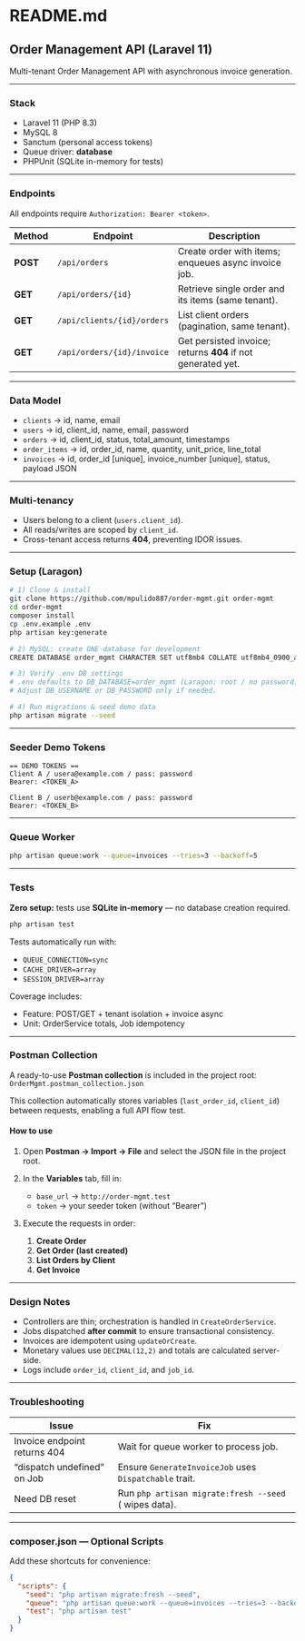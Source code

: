 # README.md

## Order Management API (Laravel 11)

Multi-tenant Order Management API with asynchronous invoice generation.

---

### Stack

* Laravel 11 (PHP 8.3)
* MySQL 8
* Sanctum (personal access tokens)
* Queue driver: **database**
* PHPUnit (SQLite in-memory for tests)

---

### Endpoints

All endpoints require `Authorization: Bearer <token>`.

| Method   | Endpoint                   | Description                                                  |
| -------- | -------------------------- | ------------------------------------------------------------ |
| **POST** | `/api/orders`              | Create order with items; enqueues async invoice job.         |
| **GET**  | `/api/orders/{id}`         | Retrieve single order and its items (same tenant).           |
| **GET**  | `/api/clients/{id}/orders` | List client orders (pagination, same tenant).                |
| **GET**  | `/api/orders/{id}/invoice` | Get persisted invoice; returns **404** if not generated yet. |

---

### Data Model

* `clients` → id, name, email
* `users` → id, client_id, name, email, password
* `orders` → id, client_id, status, total_amount, timestamps
* `order_items` → id, order_id, name, quantity, unit_price, line_total
* `invoices` → id, order_id [unique], invoice_number [unique], status, payload JSON

---

### Multi-tenancy

* Users belong to a client (`users.client_id`).
* All reads/writes are scoped by `client_id`.
* Cross-tenant access returns **404**, preventing IDOR issues.

---

### Setup (Laragon)

```bash
# 1) Clone & install
git clone https://github.com/mpulido887/order-mgmt.git order-mgmt
cd order-mgmt
composer install
cp .env.example .env
php artisan key:generate

# 2) MySQL: create ONE database for development
CREATE DATABASE order_mgmt CHARACTER SET utf8mb4 COLLATE utf8mb4_0900_ai_ci;

# 3) Verify .env DB settings
# .env defaults to DB_DATABASE=order_mgmt (Laragon: root / no password)
# Adjust DB_USERNAME or DB_PASSWORD only if needed.

# 4) Run migrations & seed demo data
php artisan migrate --seed
```

---

### Seeder Demo Tokens

```
== DEMO TOKENS ==
Client A / usera@example.com / pass: password
Bearer: <TOKEN_A>

Client B / userb@example.com / pass: password
Bearer: <TOKEN_B>
```

---

### Queue Worker

```bash
php artisan queue:work --queue=invoices --tries=3 --backoff=5
```

---

### Tests

**Zero setup:** tests use **SQLite in-memory** — no database creation required.

```bash
php artisan test
```

Tests automatically run with:

* `QUEUE_CONNECTION=sync`
* `CACHE_DRIVER=array`
* `SESSION_DRIVER=array`

Coverage includes:

* Feature: POST/GET + tenant isolation + invoice async
* Unit: OrderService totals, Job idempotency

---

### Postman Collection

A ready-to-use **Postman collection** is included in the project root:
 `OrderMgmt.postman_collection.json`

This collection automatically stores variables (`last_order_id`, `client_id`) between requests, enabling a full API flow test.

#### How to use

1. Open **Postman → Import → File** and select the JSON file in the project root.
2. In the **Variables** tab, fill in:

   * `base_url` → `http://order-mgmt.test`
   * `token` → your seeder token (without “Bearer”)
3. Execute the requests in order:

   1. **Create Order**
   2. **Get Order (last created)**
   3. **List Orders by Client**
   4. **Get Invoice**

---

### Design Notes

* Controllers are thin; orchestration is handled in `CreateOrderService`.
* Jobs dispatched **after commit** to ensure transactional consistency.
* Invoices are idempotent using `updateOrCreate`.
* Monetary values use `DECIMAL(12,2)` and totals are calculated server-side.
* Logs include `order_id`, `client_id`, and `job_id`.

---

### Troubleshooting

| Issue                        | Fix                                                    |
| ---------------------------- | ------------------------------------------------------ |
| Invoice endpoint returns 404 | Wait for queue worker to process job.                  |
| “dispatch undefined” on Job  | Ensure `GenerateInvoiceJob` uses `Dispatchable` trait. |
| Need DB reset                | Run `php artisan migrate:fresh --seed` ( wipes data). |

---

### composer.json — Optional Scripts

Add these shortcuts for convenience:

```json
{
  "scripts": {
    "seed": "php artisan migrate:fresh --seed",
    "queue": "php artisan queue:work --queue=invoices --tries=3 --backoff=5",
    "test": "php artisan test"
  }
}
```
